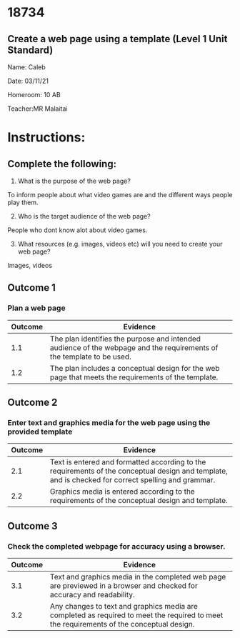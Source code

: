 # 18734
## Create a web page using a template (Level 1 Unit Standard)

Name: Caleb 

Date: 03/11/21

Homeroom: 10 AB 

Teacher:MR Malaitai 

# Instructions:

## Complete the following:
1. What is the purpose of the web page?

To inform people about what video games are and the different ways people play them.

2. Who is the target audience of the web page?

People who dont know alot about video games.

3. What resources (e.g. images, videos etc) will you need to create your web page? 

Images, videos 

## Outcome 1
### Plan a web page
| Outcome | Evidence |
| --- | --- |
| 1.1 | The plan identifies the purpose and intended audience of the webpage and the requirements of the template to be used. |
| 1.2 | The plan includes a conceptual design for the web page that meets the requirements of the template. |

## Outcome 2
### Enter text and graphics media for the web page using the provided template
| Outcome | Evidence |
| --- | --- |
| 2.1 | Text is entered and formatted according to the requirements of the conceptual design and template, and is checked for correct spelling and grammar. |
| 2.2 | Graphics media is entered according to the requirements of the conceptual design and template. |

## Outcome 3
### Check the completed webpage for accuracy using a browser.
| Outcome | Evidence |
| --- | --- |
| 3.1 | Text and graphics media in the completed web page are previewed in a browser and checked for accuracy and readability.
| 3.2 | Any changes to text and graphics media are completed as required to meet the required to meet the requirements of the conceptual design. |
